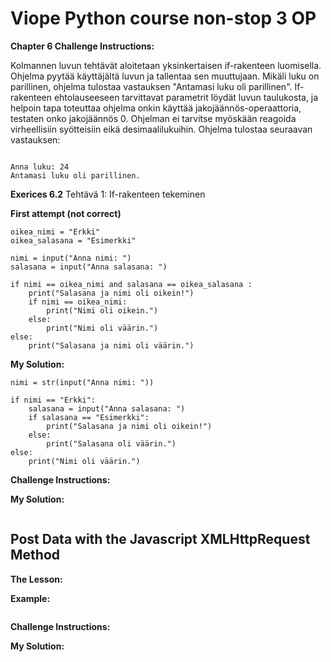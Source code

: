 # Viope Python course non-stop 3 OP 

**Chapter 6  Challenge Instructions:**


Kolmannen luvun tehtävät aloitetaan yksinkertaisen if-rakenteen luomisella. 
Ohjelma pyytää käyttäjältä luvun ja tallentaa sen muuttujaan. 
Mikäli luku on parillinen, ohjelma tulostaa vastauksen "Antamasi luku oli parillinen". 
If-rakenteen ehtolauseeseen tarvittavat parametrit löydät luvun taulukosta, 
ja helpoin tapa toteuttaa ohjelma onkin käyttää jakojäännös-operaattoria, testaten onko jakojäännös 0. 
Ohjelman ei tarvitse myöskään reagoida virheellisiin syötteisiin eikä desimaalilukuihin. 
Ohjelma tulostaa seuraavan vastauksen:

```

Anna luku: 24
Antamasi luku oli parillinen.
```


**Exerices 6.2**
Tehtävä 1: If-rakenteen tekeminen

**First attempt (not correct)**

```
oikea_nimi = "Erkki"
oikea_salasana = "Esimerkki"

nimi = input("Anna nimi: ")
salasana = input("Anna salasana: ")

if nimi == oikea_nimi and salasana == oikea_salasana :
    print("Salasana ja nimi oli oikein!")
    if nimi == oikea_nimi:
        print("Nimi oli oikein.")
    else:
        print("Nimi oli väärin.")
else:
    print("Salasana ja nimi oli väärin.")
```
    
**My Solution:**
```
nimi = str(input("Anna nimi: "))

if nimi == "Erkki":
    salasana = input("Anna salasana: ")
    if salasana == "Esimerkki":
        print("Salasana ja nimi oli oikein!")
    else:
        print("Salasana oli väärin.")
else:
    print("Nimi oli väärin.")
```
    
    
    
    

**Challenge Instructions:**

**My Solution:**

```Javascript 

```


## Post Data with the Javascript XMLHttpRequest Method ##

**The Lesson:**

**Example:**

```Javascript 

```


**Challenge Instructions:**

**My Solution:**

```Javascript 

```
    

